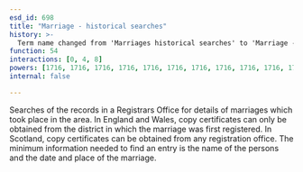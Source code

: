```yaml
---
esd_id: 698
title: "Marriage - historical searches"
history: >-
  Term name changed from 'Marriages historical searches' to 'Marriage - historical searches' and scope notes added in version 2.02. Scope notes extended in version 3.00 to provide additional information. Scope notes amended in version 3.05.
function: 54
interactions: [0, 4, 8]
powers: [1716, 1716, 1716, 1716, 1716, 1716, 1716, 1716, 1716, 1716, 1716, 1716, 1716, 1717, 1717, 1717, 1717, 1717, 1717, 1717, 1717, 1717, 1717, 1717, 1717, 1717, 1718, 1718, 1718, 1718, 1718, 1718, 1718, 1718, 1718, 1718, 1718, 1718, 1718, 1719, 1719, 1719, 1719, 1719, 1719, 1719, 1719, 1719, 1719, 1719, 1719, 1719]
internal: false

---
```


Searches of the records in a Registrars Office for details of marriages which took place in the area. 
In England and Wales, copy certificates can only be obtained from the district in which the marriage was first registered. 
In Scotland, copy certificates can be obtained from any registration office. The minimum information needed to find an entry is the name of the persons and the date and place of the marriage.

